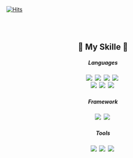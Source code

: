[![Hits](https://hits.seeyoufarm.com/api/count/incr/badge.svg?url=https%3A%2F%2Fgithub.com%2FGamJaDo%2FVisit_there.git&count_bg=%2379C83D&title_bg=%23555555&icon=github.svg&icon_color=%23E7E7E7&title=hub&edge_flat=false)](https://hits.seeyoufarm.com) 

<div align="center">  
  
  <br><br>
  
  <h2>🔗 My Skille 🔗</h2>
  <h5> Languages<h5>
  <img src="https://img.shields.io/badge/Java-007396?style=flat-square&logo=Java&logoColor=white"/></a>&nbsp
  <img src="https://img.shields.io/badge/Python-3766AB?style=flat-square&logo=Python&logoColor=white"/></a>&nbsp
  <img src="https://img.shields.io/badge/JavaScript-F7DF1E?style=flat-square&logo=JavaScript&logoColor=white"/></a>&nbsp
  <img src="https://img.shields.io/badge/BashSell-4EAA25?style=flat-square&logo=GNU Bash&logoColor=white"/></a>&nbsp
  <br>
  <img src="https://img.shields.io/badge/C-A8B9CC?style=flat-square&logo=C&logoColor=white"/></a>&nbsp 
  <img src="https://img.shields.io/badge/HTML5-E34F26?style=flat-square&logo=HTML5&logoColor=white"/></a>&nbsp 
  <img src="https://img.shields.io/badge/CSS3-1572B6?style=flat-square&logo=CSS3&logoColor=white"/></a>&nbsp 
  
  <h5> Framework<h5> 
  <img src="https://img.shields.io/badge/Django-092E20?style=flat-square&logo=Django&logoColor=white"/></a>&nbsp 
    <!--
  <img src="https://img.shields.io/badge/Node.js-339933?style=flat-square&logo=Node.js&logoColor=white"/></a>&nbsp
    -->
  <img src="https://img.shields.io/badge/springboot-6DB33F?style=flat-square&logo=springboot&logoColor=white"/></a>&nbsp
  
  <h5> Tools<h5>
  <img src="https://img.shields.io/badge/Sourcetree-0052CC?style=flat-square&logo=Sourcetree&logoColor=white"/></a>&nbsp 
  <img src="https://img.shields.io/badge/pycharm-000000?style=flat-square&logo=pycharm&logoColor=white"/></a>&nbsp 
  <img src="https://img.shields.io/badge/intellijidea-000000?style=flat-square&logo=intellijidea&logoColor=white"/></a>&nbsp 
<br><br>


</div>
